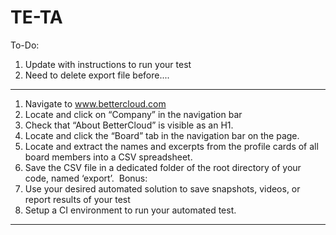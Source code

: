 # TE-TA
To-Do:
   1. Update with instructions to run your test
   2. Need to delete export file before....

**********************************************************************************************************************************
   1. Navigate to www.bettercloud.com
   2. Locate and click on “Company” in the navigation bar
   3. Check that “About BetterCloud” is visible as an H1. 
   4. Locate and click the “Board” tab in the navigation bar on the page. 
   5. Locate and extract the names and excerpts from the profile cards of all board members into a CSV spreadsheet. 
   6. Save the CSV file in a dedicated folder of the root directory of your code, named ‘export’. 
   Bonus: 
   1. Use your desired automated solution to save snapshots, videos, or report results of your test
   2. Setup a CI environment to run your automated test.
**********************************************************************************************************************************
